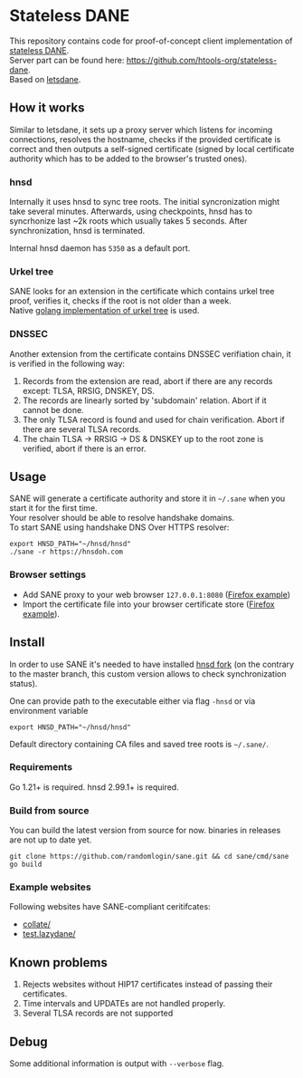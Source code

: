 # Stateless DANE
This repository contains code for proof-of-concept client implementation of [stateless DANE](https://github.com/handshake-org/HIPs/blob/master/HIP-0017.md).\
Server part can be found here: https://github.com/htools-org/stateless-dane. \
Based on [letsdane](https://github.com/buffrr/letsdane/).

## How it works

Similar to letsdane, it sets up a proxy server which listens for incoming connections, resolves the hostname, checks if the provided certificate
is correct and then outputs a self-signed certificate (signed by local certificate authority which has to be added to the browser's trusted ones).

### hnsd 
Internally it uses hnsd to sync tree roots. The initial syncronization might take several minutes. Afterwards, using
checkpoints, hnsd has to syncrhonize last ~2k roots which usually takes 5 seconds. After synchronization, hnsd is
terminated.

Internal hnsd daemon has `5350` as a default port.

### Urkel tree
SANE looks for an extension in the certificate which contains urkel tree proof, verifies it, checks if the root is not
older than a week.\
Native [golang implementation of urkel tree](https://github.com/nodech/go-hsd-utils/) is used.

### DNSSEC
Another extension from the certificate contains DNSSEC verifiation chain, it is verified in the following way:

1. Records from the extension are read, abort if there are any records except: TLSA, RRSIG, DNSKEY, DS.
2. The records are linearly sorted by 'subdomain' relation. Abort if it cannot be done.
3. The only TLSA record is found and used for chain verification. Abort if there are several TLSA records.
4. The chain TLSA -> RRSIG -> DS & DNSKEY up to the root zone is verified, abort if there is an error.

## Usage

SANE will generate a certificate authority and store it in `~/.sane` when you start it for the first time.\
Your resolver should be able to resolve handshake domains.\
To start SANE using handshake DNS Over HTTPS resolver:

```
export HNSD_PATH="~/hnsd/hnsd"
./sane -r https://hnsdoh.com
```
### Browser settings
- Add SANE proxy to your web browser `127.0.0.1:8080` ([Firefox example](https://user-images.githubusercontent.com/41967894/117558156-8f5b2a00-b02f-11eb-98ba-91ce8a9bdd4a.png))
- Import the certificate file into your browser certificate store ([Firefox example](https://user-images.githubusercontent.com/41967894/117558164-a7cb4480-b02f-11eb-93ed-678f81f25f2e.png)).


## Install

In order to use SANE it's needed to have installed [hnsd fork](https://github.com/randomlogin/hnsd) (on the contrary to
the master branch, this custom version allows to check synchronization status).

One can provide path to the executable either via flag `-hnsd` or via environment variable 

`export HNSD_PATH="~/hnsd/hnsd"`

Default directory containing CA files and saved tree roots is `~/.sane/`.

### Requirements
Go 1.21+ is required. 
hnsd 2.99.1+ is required.

### Build from source
You can build the latest version from source for now. binaries in releases are not up to date yet.

```
git clone https://github.com/randomlogin/sane.git && cd sane/cmd/sane
go build 
```

### Example websites

Following websites have SANE-compliant ceritifcates:
- [collate/](https://collate/) 
- [test.lazydane/](https://test.lazydane/) 

## Known problems

1. Rejects websites without HIP17 certificates instead of passing their certificates.
2. Time intervals and UPDATEs are not handled properly.
3. Several TLSA records are not supported 

## Debug

Some additional information is output with `--verbose` flag.
